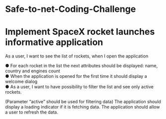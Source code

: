 # Safe-to-net-Coding-Challenge
# Implement SpaceX rocket launches informative application
As a user, I want to see the list of rockets, when I open the application

● For each rocket in the list the next attributes should be displayed: name, country and engines count <br />
● When the application is opened for the first time it should display a welcome dialog <br />
● As a user, I want to have possibility to filter the list and see only active rockets. <br />

(Parameter “active” should be used for filtering data)
The application should display a loading indicator if it is fetching data.
The application should allow a user to refresh the data.

